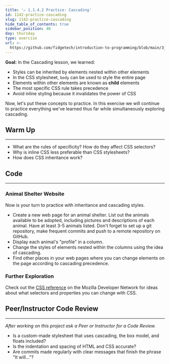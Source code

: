 ```yaml
---
title: '✏️ 1.1.4.2 Practice: Cascading'
id: 1142-practice-cascading
slug: 1142-practice-cascading
hide_table_of_contents: true
sidebar_position: 40
day: thursday
type: exercise
url: >-
  https://github.com/fidgetech/introduction-to-programming/blob/main/3j_classwork_practice_cascading.md
---
```


**Goal:**   In the Cascading lesson, we learned:

* Styles can be inherited by elements nested within other elements
* In the CSS stylesheet, `body` can be used to style the entire page
* Elements within other elements are known as **child** elements
* The most specific CSS rule takes precedence
* Avoid inline styling because it invalidates the power of CSS

Now, let's put these concepts to practice. In this exercise we will continue to practice everything we've learned thus far while simultaneously exploring cascading.

## Warm Up
---

* What are the rules of specificity? How do they affect CSS selectors?
* Why is inline CSS less preferable than CSS stylesheets?
* How does CSS inheritance work?

## Code
---

### Animal Shelter Website

Now is your turn to practice with inheritance and cascading styles.

* Create a new web page for an animal shelter. List out the animals available to be adopted, including pictures and descriptions of each animal. Have at least 3-5 animals listed. Don't forget to set up a git repository, make frequent commits and push to a remote repository on GitHub.
* Display each animal's "profile" in a column.
* Change the styles of elements nested within the columns using the idea of cascading.
* Find other places in your web pages where you can change elements on the page according to cascading precedence.

### Further Exploration

Check out the [CSS reference](https://developer.mozilla.org/en-US/docs/Web/CSS/Reference) on the Mozilla Developer Network for ideas about what selectors and properties you can change with CSS.

## Peer/Instructor Code Review
---

_After working on this project ask a Peer or Instructor for a Code Review._

* Is a custom-made stylesheet that uses cascading, the box model, and floats included?
* Is the indentation and spacing of HTML and CSS accurate?
* Are commits made regularly with clear messages that finish the phrase "It will..."?